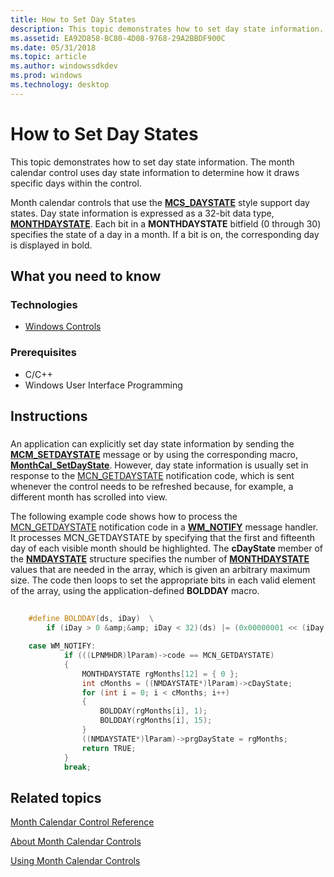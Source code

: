 ```yaml
---
title: How to Set Day States
description: This topic demonstrates how to set day state information. The month calendar control uses day state information to determine how it draws specific days within the control.
ms.assetid: EA92D858-BC80-4D08-9768-29A2BBDF900C
ms.date: 05/31/2018
ms.topic: article
ms.author: windowssdkdev
ms.prod: windows
ms.technology: desktop
---
```


# How to Set Day States

This topic demonstrates how to set day state information. The month calendar control uses day state information to determine how it draws specific days within the control.

Month calendar controls that use the [**MCS\_DAYSTATE**](month-calendar-control-styles.md#mcs-daystate) style support day states. Day state information is expressed as a 32-bit data type, [**MONTHDAYSTATE**](monthdaystate.md). Each bit in a **MONTHDAYSTATE** bitfield (0 through 30) specifies the state of a day in a month. If a bit is on, the corresponding day is displayed in bold.

## What you need to know

### Technologies

-   [Windows Controls](window-controls.md)

### Prerequisites

-   C/C++
-   Windows User Interface Programming

## Instructions

### 

An application can explicitly set day state information by sending the [**MCM\_SETDAYSTATE**](mcm-setdaystate.md) message or by using the corresponding macro, [**MonthCal\_SetDayState**](/windows/win32/Commctrl/nf-commctrl-monthcal_setdaystate?branch=master). However, day state information is usually set in response to the [MCN\_GETDAYSTATE](mcn-getdaystate.md) notification code, which is sent whenever the control needs to be refreshed because, for example, a different month has scrolled into view.

The following example code shows how to process the [MCN\_GETDAYSTATE](mcn-getdaystate.md) notification code in a [**WM\_NOTIFY**](wm-notify.md) message handler. It processes MCN\_GETDAYSTATE by specifying that the first and fifteenth day of each visible month should be highlighted. The **cDayState** member of the [**NMDAYSTATE**](/windows/win32/Commctrl/ns-commctrl-tagnmdaystate?branch=master) structure specifies the number of [**MONTHDAYSTATE**](monthdaystate.md) values that are needed in the array, which is given an arbitrary maximum size. The code then loops to set the appropriate bits in each valid element of the array, using the application-defined **BOLDDAY** macro.

## 


```C++
    #define BOLDDAY(ds, iDay)  \
        if (iDay > 0 &amp;&amp; iDay < 32)(ds) |= (0x00000001 << (iDay - 1))

    case WM_NOTIFY:
            if (((LPNMHDR)lParam)->code == MCN_GETDAYSTATE)
            {
                MONTHDAYSTATE rgMonths[12] = { 0 };
                int cMonths = ((NMDAYSTATE*)lParam)->cDayState;
                for (int i = 0; i < cMonths; i++)
                {
                    BOLDDAY(rgMonths[i], 1);
                    BOLDDAY(rgMonths[i], 15);
                }
                ((NMDAYSTATE*)lParam)->prgDayState = rgMonths;
                return TRUE;
            }
            break;
```



## Related topics

<dl> <dt>

[Month Calendar Control Reference](bumper-month-calendar-month-calendar-control-reference.md)
</dt> <dt>

[About Month Calendar Controls](month-calendar-controls.md)
</dt> <dt>

[Using Month Calendar Controls](using-month-calendar-controls.md)
</dt> </dl>

 

 




